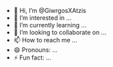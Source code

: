 - 👋 Hi, I’m @GiwrgosXAtzis
- 👀 I’m interested in ...
- 🌱 I’m currently learning ...
- 💞️ I’m looking to collaborate on ...
- 📫 How to reach me ...
- 😄 Pronouns: ...
- ⚡ Fun fact: ...

<!---
GiwrgosXAtzis/GiwrgosXAtzis is a ✨ special ✨ repository because its `README.md` (this file) appears on your GitHub profile.
You can click the Preview link to take a look at your changes.
--->
